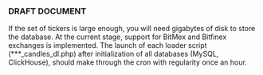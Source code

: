  ### DRAFT DOCUMENT
  If the set of tickers is large enough, you will need gigabytes of disk to store the database. At the current stage, support for BitMex and Bitfinex exchanges is implemented. 
  The launch of each loader script (***_candles_dl.php) after initialization of all databases (MySQL, ClickHouse), should make through the cron with regularity once an hour. 
  
  